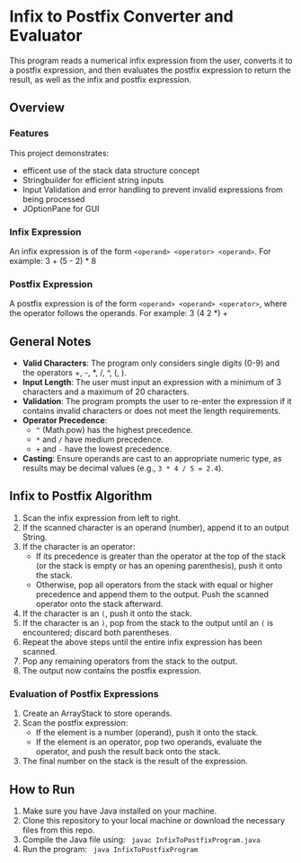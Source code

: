 # Infix to Postfix Converter and Evaluator

This program reads a numerical infix expression from the user, converts it to a postfix expression, and then evaluates the postfix expression to return the result, as well as the infix and postfix expression. 

## Overview

### Features
This project demonstrates:
-  efficent use of the stack data structure concept
-  Stringbuilder for efficient string inputs
-  Input Validation and error handling to prevent invalid expressions from being processed
-  JOptionPane for GUI 


### Infix Expression
An infix expression is of the form `<operand> <operator> <operand>`. For example: 3 + (5 - 2) * 8
 
### Postfix Expression
A postfix expression is of the form `<operand> <operand> <operator>`, where the operator follows the operands. For example: 3 (4 2 *) +

## General Notes
- **Valid Characters**: The program only considers single digits (0-9) and the operators +, -, *, /, ^, (, ).
- **Input Length**: The user must input an expression with a minimum of 3 characters and a maximum of 20 characters.
- **Validation**: The program prompts the user to re-enter the expression if it contains invalid characters or does not meet the length requirements.
- **Operator Precedence**: 
  - `^` (Math.pow) has the highest precedence.
  - `*` and `/` have medium precedence.
  - `+` and `-` have the lowest precedence.
- **Casting**: Ensure operands are cast to an appropriate numeric type, as results may be decimal values (e.g., `3 * 4 / 5 = 2.4`).

## Infix to Postfix Algorithm
1. Scan the infix expression from left to right.
2. If the scanned character is an operand (number), append it to an output String.
3. If the character is an operator:
   - If its precedence is greater than the operator at the top of the stack (or the stack is empty or has an opening parenthesis), push it onto the stack.
   - Otherwise, pop all operators from the stack with equal or higher precedence and append them to the output. Push the scanned operator onto the stack afterward.
4. If the character is an `(`, push it onto the stack.
5. If the character is an `)`, pop from the stack to the output until an `(` is encountered; discard both parentheses.
6. Repeat the above steps until the entire infix expression has been scanned.
7. Pop any remaining operators from the stack to the output.
8. The output now contains the postfix expression.

### Evaluation of Postfix Expressions
1. Create an ArrayStack to store operands.
2. Scan the postfix expression:
   - If the element is a number (operand), push it onto the stack.
   - If the element is an operator, pop two operands, evaluate the operator, and push the result back onto the stack.
3. The final number on the stack is the result of the expression.

## How to Run
1. Make sure you have Java installed on your machine.
2. Clone this repository to your local machine or download the necessary files from this repo.
3. Compile the Java file using:
``` javac InfixToPostfixProgram.java```
4. Run the program:
``` java InfixToPostfixProgram```









